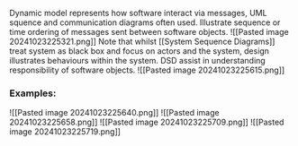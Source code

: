Dynamic model represents how software interact via messages, UML squence and  communication diagrams often used. Illustrate sequence or time ordering of messages sent between software objects.
![[Pasted image 20241023225321.png]]
Note that whilst [[System Sequence Diagrams]] treat system as black box and focus on actors and the system, design illustrates behaviours within the system.
DSD assist in understanding responsibility of software objects.
![[Pasted image 20241023225615.png]]

### Examples:
![[Pasted image 20241023225640.png]]
![[Pasted image 20241023225658.png]]
![[Pasted image 20241023225709.png]]
![[Pasted image 20241023225719.png]]
